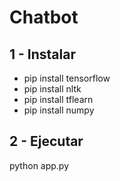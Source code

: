 # Chatbot

1 - Instalar
---------------

* pip install tensorflow
* pip install nltk
* pip install tflearn
* pip install numpy

2 - Ejecutar
---------------
python app.py
